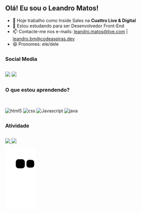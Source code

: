 ## Olá! Eu sou o Leandro Matos!

- 🔭 Hoje trabalho como Inside Sales na <b>Cuattro Live & Digital</b>
- 🌱 Estou estudando para ser Desenvolvedor Front-End
- 📫 Contacte-me nos e-mails: leandro.matos@live.com | leandro.bm@codeaspiras.dev
- 😄 Pronomes: ele/dele

##
### Social Media
##

<div>
      <a href="https://www.linkedin.com/in/matosleandro/" target="_blank"><img src="https://img.shields.io/badge/LinkedIn-0077B5?style=for-the-badge&logo=linkedin&logoColor=white" target="_blank"></a>
      <a href="mailto:leandro.matos@live.com" target="_blank"><img src="https://img.shields.io/badge/Microsoft_Outlook-0078D4?style=for-the-badge&logo=microsoft-outlook&logoColor=white" target="_blank"></a>
</div>

##
### O que estou aprendendo?
##

<div style="display: inline_block"><br/>
	<img align="center" alt="html5" src="https://img.shields.io/badge/HTML5-E34F26?style=for-the-badge&logo=html5&logoColor=white" />
	<img align="center" alt="css" src="https://img.shields.io/badge/CSS3-1572B6?style=for-the-badge&logo=css3&logoColor=white" />
	<img align="center" alt="Javascript" src="https://img.shields.io/badge/JavaScript-F7DF1E?style=for-the-badge&logo=javascript&logoColor=black" />
	<img align="center" alt="java" src="https://img.shields.io/badge/Java-ED8B00?style=for-the-badge&logo=openjdk&logoColor=white" />
</div>

##
### Atividade
##

  <div>
    <a href="https://github.com/matosleandro">
      <img height="130em" src="https://github-readme-stats.vercel.app/api?username=matosleandro&show_icons=true&theme=blueberry&include_all_commits=true&count_private=true"/>
      <img height="130em" src="https://github-readme-stats.vercel.app/api/top-langs/?username=matosleandro&layout=compact&langs_count=16&theme=blueberry"/>
  </div>

![snake gif](https://github.com/matosleandro/matosleandro/blob/output/github-contribution-grid-snake.svg)

